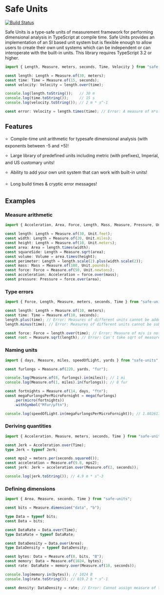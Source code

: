 # Safe Units

[![Build Status](https://travis-ci.org/jscheiny/safe-units.svg?branch=master)](https://travis-ci.org/jscheiny/safe-units)

Safe Units is a type-safe units of measurement framework for performing dimensional analysis in TypeScript at compile time. Safe Units provides an implementation of an SI based unit system but is flexible enough to allow users to create their own unit systems which can be independent or can interoperate with the built-in units. This library  requires TypeScript 3.2 or higher.

```typescript
import { Length, Measure, meters, seconds, Time, Velocity } from "safe-units";

const length: Length = Measure.of(30, meters);
const time: Time = Measure.of(15, seconds);
const velocity: Velocity = length.over(time);

console.log(length.toString());   // 30 m
console.log(time.toString());     // 15 s
console.log(velocity.toString()); // 2 m * s^-1

const error: Velocity = length.times(time); // Error: A measure of m*s isn't assignable to a measure of m/s.
```

## Features

⭐&nbsp; Compile-time unit arithmetic for typesafe dimensional analysis (with exponents between -5 and +5)!

⭐&nbsp; Large library of predefined units including metric (with prefixes), Imperial, and US customary units!

⭐&nbsp; Ability to add your own unit system that can work with built-in units!

⭐&nbsp; Long build times & cryptic error messages!

## Examples

### Measure arithmetic

```typescript
import { Acceleration, Area, Force, Length, Mass, Measure, Pressure, Unit, Volume } from "safe-units";

const length: Length = Measure.of(30, Unit.feet);
const width: Length = Measure.of(20, Unit.miles);
const height: Length = Measure.of(10, Unit.meters);
const area: Area = length.times(width);
const squareSide: Length = Measure.sqrt(area);
const volume: Volume = area.times(height);
const perimeter: Length = length.scale(2).plus(width.scale(2));
const mass: Mass = Measure.of(100, Unit.pounds);
const force: Force = Measure.of(50, Unit.newtons);
const acceleration: Acceleration = force.over(mass);
const pressure: Pressure = force.over(area);
```

### Type errors

```typescript
import { Force, Length, Measure, meters, seconds, Time } from "safe-units";

const length: Length = Measure.of(10, meters);
const time: Time = Measure.of(10, seconds);
length.plus(time); // Error: Measures of different units cannot be added
length.minus(time); // Error: Measures of different units cannot be subtracted

const force: Force = length.over(time); // Error: Measure of m/s is not assignable to measure of kg*m/s^2
const root = Measure.sqrt(length); // Error: Can't take sqrt of measure of m since it's not a perfect square
```

### Naming units

```typescript
import { days, Measure, miles, speedOfLight, yards } from "safe-units";

const furlongs = Measure.of(220, yards, "fur");

console.log(Measure.of(8, furlongs).in(miles)); // 1 mi
console.log(Measure.of(1, miles).in(furlongs)); // 8 fur

const fortnights = Measure.of(14, days, "ftn");
const megaFurlongsPerMicroFornight = mega(furlongs)
    .per(micro(fortnights))
    .withSymbol("Mfur/µftn");

console.log(speedOfLight.in(megaFurlongsPerMicroFornight)); // 1.8026174997852542 Mfur/µftn
```

### Deriving quantities

```typescript
import { Acceleration, Measure, meters, seconds, Time } from "safe-units";

const Jerk = Acceleration.over(Time);
type Jerk = typeof Jerk;

const mps2 = meters.per(seconds.squared());
const acceleration = Measure.of(9.8, mps2);
const jerk: Jerk = acceleration.over(Measure.of(2, seconds));

console.log(jerk.toString()); // 4.9 m * s^-3
```

### Defining dimensions

```typescript
import { Area, Measure, seconds, Time } from "safe-units";

const bits = Measure.dimension("data", "b");

type Data = typeof bits;
const Data = bits;

const DataRate = Data.over(Time);
type DataRate = typeof DataRate;

const DataDensity = Data.over(Area);
type DataDensity = typeof DataDensity;

const bytes: Data = Measure.of(8, bits, "B");
const memory: Data = Measure.of(1024, bytes);
const rate: DataRate = memory.over(Measure.of(10, seconds));

console.log(memory.in(bytes)); // 1024 B
console.log(rate.toString()); // 819.2 b * s^-1

const density: DataDensity = rate; // Error: Cannot assign measure of type b/s to measure of type b/s^2
```
